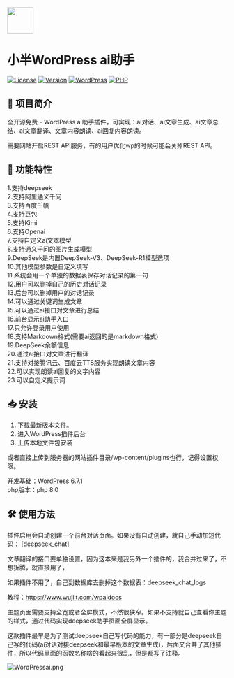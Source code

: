 <img src="https://github.com/suqicloud/wp-ai-chat/blob/main/ic_logo.png" width="60">

# 小半WordPress ai助手  

[![License](https://img.shields.io/badge/license-GPL-blue.svg)](LICENSE)
[![Version](https://img.shields.io/badge/version-2.6-green.svg)](https://github.com/suqicloud/wp-ai-chat/releases/tag/2.6)
[![WordPress](https://img.shields.io/badge/WordPress-6.7-blue.svg)](https://wordpress.org/)
[![PHP](https://img.shields.io/badge/PHP-8.0-orange.svg)](https://www.php.net/)



## 📌 项目简介

全开源免费 - WordPress ai助手插件，可实现：ai对话、ai文章生成、ai文章总结、ai文章翻译、文章内容朗读、ai回复内容朗读。  

需要网站开启REST API服务，有的用户优化wp的时候可能会关掉REST API。  

## 🚀 功能特性

1.支持deepseek  
2.支持阿里通义千问  
3.支持百度千帆  
4.支持豆包  
5.支持Kimi  
6.支持Openai  
7.支持自定义ai文本模型  
8.支持通义千问的图片生成模型  
9.DeepSeek是内置DeepSeek-V3、DeepSeek-R1模型选项  
10.其他模型参数是自定义填写  
11.系统会用一个单独的数据表保存对话记录的第一句  
12.用户可以删掉自己的历史对话记录  
13.后台可以删掉用户的对话记录  
14.可以通过关键词生成文章  
15.可以通过ai接口对文章进行总结  
16.前台显示ai助手入口  
17.只允许登录用户使用  
18.支持Markdown格式(需要ai返回的是markdown格式)  
19.DeepSeek余额信息  
20.通过ai接口对文章进行翻译  
21.支持对接腾讯云、百度云TTS服务实现朗读文章内容  
22.可以实现朗读ai回复的文字内容  
23.可以自定义提示词  


## 📥 安装

1. 下载最新版本文件。
2. 进入WordPress插件后台
3. 上传本地文件包安装

或者直接上传到服务器的网站插件目录/wp-content/plugins也行，记得设置权限。  

开发基础：WordPress 6.7.1  
php版本：php 8.0  

## 🛠️ 使用方法

插件启用会自动创建一个前台对话页面。如果没有自动创建，就自己手动加短代码：  [deepseek_chat]  

文章翻译的接口要单独设置，因为这本来是我另外一个插件的，我合并过来了，不想折腾，就直接用了，  

如果插件不用了，自己到数据库去删掉这个数据表：deepseek_chat_logs  

教程：https://www.wujiit.com/wpaidocs

主题页面需要支持全宽或者全屏模式，不然很狭窄。如果不支持就自己查看你主题的样式，通过代码实现deepseek助手页面全屏显示。  

这款插件最早是为了测试deepseek自己写代码的能力，有一部分是deepseek自己写的代码(ai对话对接deepseek和最早版本的文章生成)，后面又合并了其他插件，所以代码里面的函数名称啥的看起来很乱，但是都写了注释。  



![WordPressai.png](https://i.miji.bid/2025/02/14/2a5c7bcd11a8433c7311638b8a6b8f76.jpeg)
